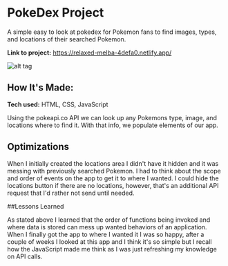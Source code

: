 # PokeDex Project
A simple easy to look at pokedex for Pokemon fans to find images, types, and locations of their searched Pokemon.

**Link to project:** https://relaxed-melba-4defa0.netlify.app/

![alt tag](https://i.ibb.co/0XcpDVy/Screenshot-2024-02-09-at-11-37-36-AM.png)

## How It's Made:

**Tech used:** HTML, CSS, JavaScript

Using the pokeapi.co API we can look up any Pokemons type, image, and locations where to find it. With that info, we populate elements of our app.

## Optimizations

When I initially created the locations area I didn't have it hidden and it was messing with previously searched Pokemon. I had to think about the scope and order of events on the app to get it to where I wanted.
I could hide the locations button if there are no locations, however, that's an additional API request that I'd rather not send until needed.

##Lessons Learned

As stated above I learned that the order of functions being invoked and where data is stored can mess up wanted behaviors of an application.
When I finally got the app to where I wanted it I was so happy, after a couple of weeks I looked at this app and I think it's so simple but I recall how the JavaScript made me think as I was just refreshing my knowledge on API calls.
